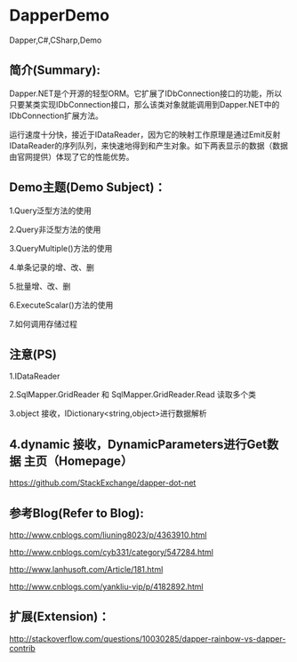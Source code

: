 # DapperDemo
Dapper,C#,CSharp,Demo

简介(Summary):
--------------------------------
Dapper.NET是个开源的轻型ORM。它扩展了IDbConnection接口的功能，所以只要某类实现IDbConnection接口，那么该类对象就能调用到Dapper.NET中的IDbConnection扩展方法。

运行速度十分快，接近于IDataReader，因为它的映射工作原理是通过Emit反射IDataReader的序列队列，来快速地得到和产生对象。如下两表显示的数据（数据由官网提供）体现了它的性能优势。


Demo主题(Demo Subject)：
--------------------------------
1.Query泛型方法的使用

2.Query非泛型方法的使用

3.QueryMultiple()方法的使用

4.单条记录的增、改、删

5.批量增、改、删

6.ExecuteScalar()方法的使用

7.如何调用存储过程

注意(PS)
--------------------------------
1.IDataReader

2.SqlMapper.GridReader 和 SqlMapper.GridReader.Read 读取多个类

3.object 接收，IDictionary<string,object>进行数据解析

4.dynamic 接收，DynamicParameters进行Get数据
主页（Homepage）
--------------------------------
https://github.com/StackExchange/dapper-dot-net

参考Blog(Refer to Blog):
--------------------------------
http://www.cnblogs.com/liuning8023/p/4363910.html

http://www.cnblogs.com/cyb331/category/547284.html

http://www.lanhusoft.com/Article/181.html

http://www.cnblogs.com/yankliu-vip/p/4182892.html

扩展(Extension)：
--------------------------------
http://stackoverflow.com/questions/10030285/dapper-rainbow-vs-dapper-contrib
